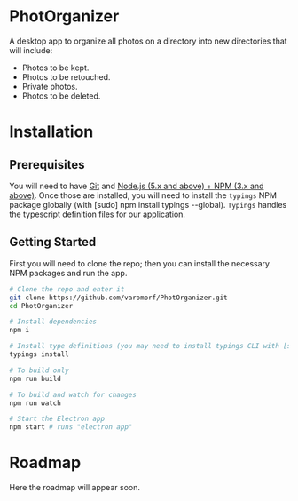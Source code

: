 # PhotOrganizer
A desktop app to organize all photos on a directory into new directories that will include:

* Photos to be kept.
* Photos to be retouched.
* Private photos.
* Photos to be deleted.

# Installation

## Prerequisites
You will need to have [Git](https://git-scm.com/) and [Node.js (5.x and above) + NPM (3.x and above)](http://nodejs.org). Once those are installed, you will need to install the `typings` NPM package globally (with [sudo] npm install typings --global). `Typings` handles the typescript definition files for our application.

## Getting Started

First you will need to clone the repo; then you can install the necessary NPM packages and run the app.

```bash
# Clone the repo and enter it
git clone https://github.com/varomorf/PhotOrganizer.git
cd PhotOrganizer

# Install dependencies
npm i

# Install type definitions (you may need to install typings CLI with [sudo] npm install typings --global)
typings install

# To build only
npm run build

# To build and watch for changes
npm run watch

# Start the Electron app
npm start # runs "electron app"
```

# Roadmap

Here the roadmap will appear soon.
